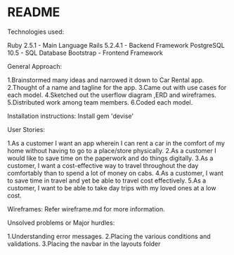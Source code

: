 # README


Technologies used:

Ruby 2.5.1 - Main Language
Rails 5.2.4.1 - Backend Framework
PostgreSQL 10.5 - SQL Database
Bootstrap - Frontend Framework

General Approach:

1.Brainstormed many ideas and narrowed it down to Car Rental app.
2.Thought of a name and tagline for the app.
3.Came out with use cases for each model.
4.Sketched out the userflow diagram ,ERD and wireframes.
5.Distributed work among team members.
6.Coded each model.

Installation instructions:
Install gem 'devise'


User Stories:

1.As a customer I want an app wherein I can rent a car in the comfort of my home without having to go to a   place/store physically.
2.As a customer I would like to save time on the paperwork and do things digitally.
3.As a customer, I want a cost-effective way to travel throughout the day comfortably than to spend a lot of money on cabs.
4.As a customer, I want to save time in travel and yet be able to travel cost effectively.
5.As a customer, I want to be able to take day trips with my loved ones at a low cost.


 Wireframes: 
 Refer wireframe.md for more information.

 
 Unsolved problems or Major hurdles:

 1.Understanding error messages.
 2.Placing the various conditions and validations.
 3.Placing the navbar in the layouts folder

 
